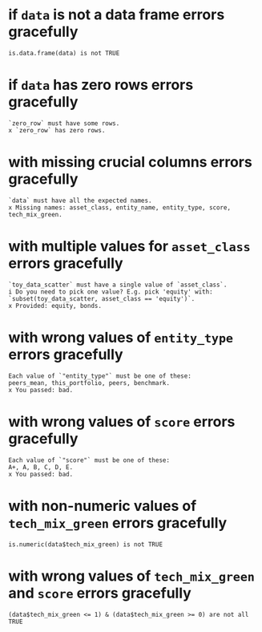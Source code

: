 # if `data` is not a data frame errors gracefully

    is.data.frame(data) is not TRUE

# if `data` has zero rows errors gracefully

    `zero_row` must have some rows.
    x `zero_row` has zero rows.

# with missing crucial columns errors gracefully

    `data` must have all the expected names.
    x Missing names: asset_class, entity_name, entity_type, score, tech_mix_green.

# with multiple values for `asset_class` errors gracefully

    `toy_data_scatter` must have a single value of `asset_class`.
    i Do you need to pick one value? E.g. pick 'equity' with: `subset(toy_data_scatter, asset_class == 'equity')`.
    x Provided: equity, bonds.

# with wrong values of `entity_type` errors gracefully

    Each value of `"entity_type"` must be one of these:
    peers_mean, this_portfolio, peers, benchmark.
    x You passed: bad.

# with wrong values of `score` errors gracefully

    Each value of `"score"` must be one of these:
    A+, A, B, C, D, E.
    x You passed: bad.

# with non-numeric values of `tech_mix_green` errors gracefully

    is.numeric(data$tech_mix_green) is not TRUE

# with wrong values of `tech_mix_green` and `score` errors gracefully

    (data$tech_mix_green <= 1) & (data$tech_mix_green >= 0) are not all TRUE

